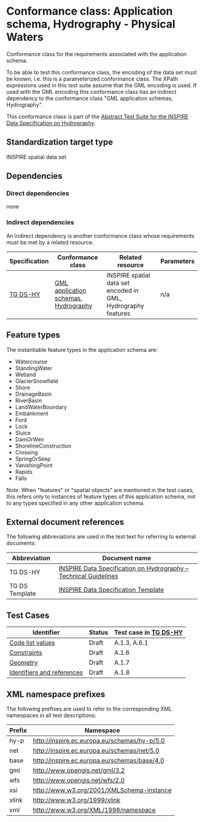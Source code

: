 # Conformance class: Application schema, Hydrography - Physical Waters

Conformance class for the requirements associated with the application schema. 

To be able to test this conformance class, the encoding of the data set must be known, i.e. this is a parameterized conformance class. The XPath expressions used in this test suite assume that the GML encoding is used. If used with the GML encoding this conformance class has an indirect dependency to the conformance class "GML application schemas, Hydrography".

This conformance class is part of the [Abstract Test Suite for the INSPIRE Data Specification on Hydrography](http://inspire.ec.europa.eu/id/ats/data-hy).

## Standardization target type

INSPIRE spatial data set

## Dependencies

### Direct dependencies

none

### Indirect dependencies

An indirect dependency is another conformance class whose requirements must be met by a related resource.

| Specification | Conformance class | Related resource | Parameters |
| ------------- | ----------------- | ---------------- | ---------- |
| [TG DS-HY](./README#ref_TG_DS_HY) | [GML application schemas, Hydrography](../hy-gml) | INSPIRE spatial data set encoded in GML, Hydrography features | n/a |
 
## Feature types <a name="feature-types"></a>

The instantiable feature types in the application schema are:

* Watercourse
* StandingWater
* Wetland
* GlacierSnowfield
* Shore
* DrainageBasin
* RiverBasin
* LandWaterBoundary
* Embankment
* Ford
* Lock
* Sluice
* DamOrWeir
* ShorelineConstruction
* Crossing
* SpringOrSeep
* VanishingPoint
* Rapids
* Falls

*Note*: When "features" or "spatial objects" are mentioned in the test cases, this refers only to instances of feature types of this application schema, not to any types specified in any other application schema.

## External document references

The following abbreviations are used in the test text for referring to external documents:

Abbreviation                     | Document name
-------------------------------- | --------------------------------------------------
TG DS-HY <a name="ref_TG_DS_HY"></a>   | [INSPIRE Data Specification on Hydrography – Technical Guidelines](https://knowledge-base.inspire.ec.europa.eu/publications/inspire-data-specification-hydrography-technical-guidelines_en)
TG DS Template <a name="ref_TG_DS_tmpl"></a>   | [INSPIRE Data Specification Template](https://knowledge-base.inspire.ec.europa.eu/publications/data-specifications-template_en)
## Test Cases

| Identifier                                                        | Status   | Test case in [TG DS-HY](#ref_TG_DS_HY)  |
| ----------------------------------------------------------------- | -------- | ------------ |
| [Code list values](./code-list-values.md)  | Draft  | A.1.3, A.6.1  |
| [Constraints](./constraints.md)  | Draft  | A.1.6  |
| [Geometry](./geometry.md)  | Draft  | A.1.7  |
| [Identifiers and references](./identifier-and-references.md)  | Draft  | A.1.8 |

## XML namespace prefixes <a name="namespaces"></a>

The following prefixes are used to refer to the corresponding XML namespaces in all test descriptions:

Prefix         | Namespace
-------------- | -------------------------------------------------
hy-p           | http://inspire.ec.europa.eu/schemas/hy-p/5.0
net            | http://inspire.ec.europa.eu/schemas/net/5.0
base           | http://inspire.ec.europa.eu/schemas/base/4.0
gml            | http://www.opengis.net/gml/3.2
wfs            | http://www.opengis.net/wfs/2.0
xsi            | http://www.w3.org/2001/XMLSchema-instance
xlink          | http://www.w3.org/1999/xlink
xml            | http://www.w3.org/XML/1998/namespace
